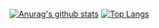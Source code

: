 [![Anurag's github stats](https://github-readme-stats.vercel.app/api?username=yha-1228)](https://github.com/anuraghazra/github-readme-stats)
[![Top Langs](https://github-readme-stats.vercel.app/api/top-langs/?username=yha-1228)](https://github.com/anuraghazra/github-readme-stats)
